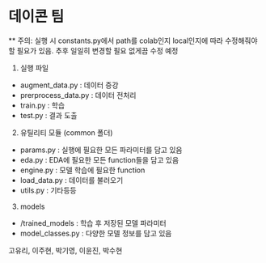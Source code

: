 # 데이콘 팀 

** 주의: 실행 시 constants.py에서 path를 colab인지 local인지에 따라 수정해줘야할 필요가 있음. 추후 일일히 변경할 필요 없게끔 수정 예정

1. 실행 파일

- augment_data.py : 데이터 증강
- prerprocess_data.py : 데이터 전처리 
- train.py : 학습
- test.py : 결과 도출

2. 유틸리티 모듈 (common 폴더)

- params.py : 실행에 필요한 모든 파라미터를 담고 있음
- eda.py : EDA에 필요한 모든 function들을 담고 있음
- engine.py :  모델 학습에 필요한 function
- load_data.py : 데이터를 불러오기
- utils.py : 기타등등

3. models

- /trained_models : 학습 후 저장된 모델 파라미터
- model_classes.py : 다양한 모델 정보를 담고 있음

고유리, 이주현, 박기영, 이윤진, 박수현